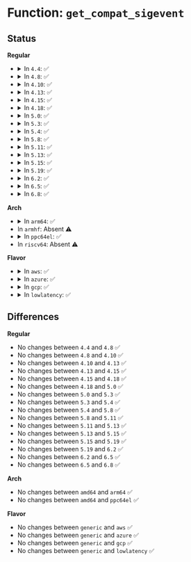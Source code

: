 # Function: <code>get_compat_sigevent</code>

## Status
<b>Regular</b>
<ul>
<li>
<details>
<summary>In <code>4.4</code>: ✅</summary>

```c
int get_compat_sigevent(struct sigevent *event, const struct compat_sigevent *u_event);
```

**Collision:** Unique Global

**Inline:** No

**Transformation:** False

**Instances:**

```
In kernel/compat.c (ffffffff811115c0)
Location: kernel/compat.c:876
Inline: False
Direct callers:
  - kernel/compat.c:compat_SyS_timer_create
  - ipc/compat_mq.c:compat_SyS_mq_notify
```
**Symbols:**

```
ffffffff811115c0-ffffffff8111165e: get_compat_sigevent (STB_GLOBAL)
```
</details>
</li>
<li>
<details>
<summary>In <code>4.8</code>: ✅</summary>

```c
int get_compat_sigevent(struct sigevent *event, const struct compat_sigevent *u_event);
```

**Collision:** Unique Global

**Inline:** No

**Transformation:** False

**Instances:**

```
In kernel/compat.c (ffffffff81118d10)
Location: kernel/compat.c:876
Inline: False
Direct callers:
  - kernel/compat.c:compat_SyS_timer_create
  - ipc/compat_mq.c:compat_SyS_mq_notify
```
**Symbols:**

```
ffffffff81118d10-ffffffff81118da6: get_compat_sigevent (STB_GLOBAL)
```
</details>
</li>
<li>
<details>
<summary>In <code>4.10</code>: ✅</summary>

```c
int get_compat_sigevent(struct sigevent *event, const struct compat_sigevent *u_event);
```

**Collision:** Unique Global

**Inline:** No

**Transformation:** False

**Instances:**

```
In kernel/compat.c (ffffffff81120430)
Location: kernel/compat.c:884
Inline: False
Direct callers:
  - kernel/compat.c:compat_SyS_timer_create
  - ipc/compat_mq.c:compat_SyS_mq_notify
```
**Symbols:**

```
ffffffff81120430-ffffffff811204c6: get_compat_sigevent (STB_GLOBAL)
```
</details>
</li>
<li>
<details>
<summary>In <code>4.13</code>: ✅</summary>

```c
int get_compat_sigevent(struct sigevent *event, const struct compat_sigevent *u_event);
```

**Collision:** Unique Global

**Inline:** No

**Transformation:** False

**Instances:**

```
In kernel/compat.c (ffffffff81120dd0)
Location: kernel/compat.c:439
Inline: False
Direct callers:
  - kernel/time/posix-timers.c:compat_SyS_timer_create
  - ipc/mqueue.c:compat_SyS_mq_notify
```
**Symbols:**

```
ffffffff81120dd0-ffffffff81120e66: get_compat_sigevent (STB_GLOBAL)
```
</details>
</li>
<li>
<details>
<summary>In <code>4.15</code>: ✅</summary>

```c
int get_compat_sigevent(struct sigevent *event, const struct compat_sigevent *u_event);
```

**Collision:** Unique Global

**Inline:** No

**Transformation:** False

**Instances:**

```
In kernel/compat.c (ffffffff8112c430)
Location: kernel/compat.c:398
Inline: False
Direct callers:
  - kernel/time/posix-timers.c:compat_SyS_timer_create
  - ipc/mqueue.c:compat_SyS_mq_notify
```
**Symbols:**

```
ffffffff8112c430-ffffffff8112c4d2: get_compat_sigevent (STB_GLOBAL)
```
</details>
</li>
<li>
<details>
<summary>In <code>4.18</code>: ✅</summary>

```c
int get_compat_sigevent(struct sigevent *event, const struct compat_sigevent *u_event);
```

**Collision:** Unique Global

**Inline:** No

**Transformation:** False

**Instances:**

```
In kernel/compat.c (ffffffff8113ac30)
Location: kernel/compat.c:363
Inline: False
Direct callers:
  - kernel/time/posix-timers.c:__x32_compat_sys_timer_create
  - kernel/time/posix-timers.c:__ia32_compat_sys_timer_create
  - ipc/mqueue.c:__x32_compat_sys_mq_notify
  - ipc/mqueue.c:__ia32_compat_sys_mq_notify
```
**Symbols:**

```
ffffffff8113ac30-ffffffff8113acd2: get_compat_sigevent (STB_GLOBAL)
```
</details>
</li>
<li>
<details>
<summary>In <code>5.0</code>: ✅</summary>

```c
int get_compat_sigevent(struct sigevent *event, const struct compat_sigevent *u_event);
```

**Collision:** Unique Global

**Inline:** No

**Transformation:** False

**Instances:**

```
In kernel/compat.c (ffffffff811464a0)
Location: kernel/compat.c:334
Inline: False
Direct callers:
  - kernel/time/posix-timers.c:__x32_compat_sys_timer_create
  - kernel/time/posix-timers.c:__ia32_compat_sys_timer_create
  - ipc/mqueue.c:__x32_compat_sys_mq_notify
  - ipc/mqueue.c:__ia32_compat_sys_mq_notify
```
**Symbols:**

```
ffffffff811464a0-ffffffff81146542: get_compat_sigevent (STB_GLOBAL)
```
</details>
</li>
<li>
<details>
<summary>In <code>5.3</code>: ✅</summary>

```c
int get_compat_sigevent(struct sigevent *event, const struct compat_sigevent *u_event);
```

**Collision:** Unique Global

**Inline:** No

**Transformation:** False

**Instances:**

```
In kernel/compat.c (ffffffff81151600)
Location: kernel/compat.c:267
Inline: False
Direct callers:
  - kernel/time/posix-timers.c:__x32_compat_sys_timer_create
  - kernel/time/posix-timers.c:__ia32_compat_sys_timer_create
  - ipc/mqueue.c:__x32_compat_sys_mq_notify
  - ipc/mqueue.c:__ia32_compat_sys_mq_notify
```
**Symbols:**

```
ffffffff81151600-ffffffff811516a2: get_compat_sigevent (STB_GLOBAL)
```
</details>
</li>
<li>
<details>
<summary>In <code>5.4</code>: ✅</summary>

```c
int get_compat_sigevent(struct sigevent *event, const struct compat_sigevent *u_event);
```

**Collision:** Unique Global

**Inline:** No

**Transformation:** False

**Instances:**

```
In kernel/compat.c (ffffffff8115d250)
Location: kernel/compat.c:267
Inline: False
Direct callers:
  - kernel/time/posix-timers.c:__x32_compat_sys_timer_create
  - kernel/time/posix-timers.c:__ia32_compat_sys_timer_create
  - ipc/mqueue.c:__x32_compat_sys_mq_notify
  - ipc/mqueue.c:__ia32_compat_sys_mq_notify
```
**Symbols:**

```
ffffffff8115d250-ffffffff8115d2f2: get_compat_sigevent (STB_GLOBAL)
```
</details>
</li>
<li>
<details>
<summary>In <code>5.8</code>: ✅</summary>

```c
int get_compat_sigevent(struct sigevent *event, const struct compat_sigevent *u_event);
```

**Collision:** Unique Global

**Inline:** No

**Transformation:** False

**Instances:**

```
In kernel/compat.c (ffffffff8116dc90)
Location: kernel/compat.c:179
Inline: False
Direct callers:
  - kernel/time/posix-timers.c:__x32_compat_sys_timer_create
  - kernel/time/posix-timers.c:__ia32_compat_sys_timer_create
  - ipc/mqueue.c:__x32_compat_sys_mq_notify
  - ipc/mqueue.c:__ia32_compat_sys_mq_notify
```
**Symbols:**

```
ffffffff8116dc90-ffffffff8116dd32: get_compat_sigevent (STB_GLOBAL)
```
</details>
</li>
<li>
<details>
<summary>In <code>5.11</code>: ✅</summary>

```c
int get_compat_sigevent(struct sigevent *event, const struct compat_sigevent *u_event);
```

**Collision:** Unique Global

**Inline:** No

**Transformation:** False

**Instances:**

```
In kernel/compat.c (ffffffff8116a270)
Location: kernel/compat.c:179
Inline: False
Direct callers:
  - kernel/time/posix-timers.c:__x32_compat_sys_timer_create
  - kernel/time/posix-timers.c:__ia32_compat_sys_timer_create
  - ipc/mqueue.c:__x32_compat_sys_mq_notify
  - ipc/mqueue.c:__ia32_compat_sys_mq_notify
```
**Symbols:**

```
ffffffff8116a270-ffffffff8116a324: get_compat_sigevent (STB_GLOBAL)
```
</details>
</li>
<li>
<details>
<summary>In <code>5.13</code>: ✅</summary>

```c
int get_compat_sigevent(struct sigevent *event, const struct compat_sigevent *u_event);
```

**Collision:** Unique Global

**Inline:** No

**Transformation:** False

**Instances:**

```
In kernel/compat.c (ffffffff8116af30)
Location: kernel/compat.c:179
Inline: False
Direct callers:
  - kernel/time/posix-timers.c:__x32_compat_sys_timer_create
  - kernel/time/posix-timers.c:__ia32_compat_sys_timer_create
  - ipc/mqueue.c:__x32_compat_sys_mq_notify
  - ipc/mqueue.c:__ia32_compat_sys_mq_notify
```
**Symbols:**

```
ffffffff8116af30-ffffffff8116afc8: get_compat_sigevent (STB_GLOBAL)
```
</details>
</li>
<li>
<details>
<summary>In <code>5.15</code>: ✅</summary>

```c
int get_compat_sigevent(struct sigevent *event, const struct compat_sigevent *u_event);
```

**Collision:** Unique Global

**Inline:** No

**Transformation:** False

**Instances:**

```
In kernel/compat.c (ffffffff81190b30)
Location: kernel/compat.c:179
Inline: False
Direct callers:
  - kernel/time/posix-timers.c:__x64_compat_sys_timer_create
  - kernel/time/posix-timers.c:__ia32_compat_sys_timer_create
  - ipc/mqueue.c:__x64_compat_sys_mq_notify
  - ipc/mqueue.c:__ia32_compat_sys_mq_notify
```
**Symbols:**

```
ffffffff81190b30-ffffffff81190bc8: get_compat_sigevent (STB_GLOBAL)
```
</details>
</li>
<li>
<details>
<summary>In <code>5.19</code>: ✅</summary>

```c
int get_compat_sigevent(struct sigevent *event, const struct compat_sigevent *u_event);
```

**Collision:** Unique Global

**Inline:** No

**Transformation:** False

**Instances:**

```
In kernel/compat.c (ffffffff811c0370)
Location: kernel/compat.c:179
Inline: False
Direct callers:
  - kernel/time/posix-timers.c:__ia32_compat_sys_timer_create
  - ipc/mqueue.c:__ia32_compat_sys_mq_notify
```
**Symbols:**

```
ffffffff811c0370-ffffffff811c043b: get_compat_sigevent (STB_GLOBAL)
```
</details>
</li>
<li>
<details>
<summary>In <code>6.2</code>: ✅</summary>

```c
int get_compat_sigevent(struct sigevent *event, const struct compat_sigevent *u_event);
```

**Collision:** Unique Global

**Inline:** No

**Transformation:** False

**Instances:**

```
In kernel/compat.c (ffffffff81202720)
Location: kernel/compat.c:179
Inline: False
Direct callers:
  - kernel/time/posix-timers.c:__ia32_compat_sys_timer_create
  - ipc/mqueue.c:__ia32_compat_sys_mq_notify
```
**Symbols:**

```
ffffffff81202720-ffffffff812027eb: get_compat_sigevent (STB_GLOBAL)
```
</details>
</li>
<li>
<details>
<summary>In <code>6.5</code>: ✅</summary>

```c
int get_compat_sigevent(struct sigevent *event, const struct compat_sigevent *u_event);
```

**Collision:** Unique Global

**Inline:** No

**Transformation:** False

**Instances:**

```
In kernel/compat.c (ffffffff81217b00)
Location: kernel/compat.c:179
Inline: False
Direct callers:
  - kernel/time/posix-timers.c:__ia32_compat_sys_timer_create
  - ipc/mqueue.c:__ia32_compat_sys_mq_notify
```
**Symbols:**

```
ffffffff81217b00-ffffffff81217bb7: get_compat_sigevent (STB_GLOBAL)
```
</details>
</li>
<li>
<details>
<summary>In <code>6.8</code>: ✅</summary>

```c
int get_compat_sigevent(struct sigevent *event, const struct compat_sigevent *u_event);
```

**Collision:** Unique Global

**Inline:** No

**Transformation:** False

**Instances:**

```
In kernel/compat.c (ffffffff8122f6c0)
Location: kernel/compat.c:179
Inline: False
Direct callers:
  - kernel/time/posix-timers.c:__ia32_compat_sys_timer_create
  - ipc/mqueue.c:__ia32_compat_sys_mq_notify
```
**Symbols:**

```
ffffffff8122f6c0-ffffffff8122f777: get_compat_sigevent (STB_GLOBAL)
```
</details>
</li>
</ul>
<b>Arch</b>
<ul>
<li>
<details>
<summary>In <code>arm64</code>: ✅</summary>

```c
int get_compat_sigevent(struct sigevent *event, const struct compat_sigevent *u_event);
```

**Collision:** Unique Global

**Inline:** No

**Transformation:** False

**Instances:**

```
In kernel/compat.c (ffff8000101cce08)
Location: kernel/compat.c:267
Inline: False
Direct callers:
  - kernel/time/posix-timers.c:__arm64_compat_sys_timer_create
  - ipc/mqueue.c:__arm64_compat_sys_mq_notify
```
**Symbols:**

```
ffff8000101cce08-ffff8000101cd38c: get_compat_sigevent (STB_GLOBAL)
```
</details>
</li>
<li>
In <code>armhf</code>: Absent ⚠️
</li>
<li>
<details>
<summary>In <code>ppc64el</code>: ✅</summary>

```c
int get_compat_sigevent(struct sigevent *event, const struct compat_sigevent *u_event);
```

**Collision:** Unique Global

**Inline:** No

**Transformation:** False

**Instances:**

```
In kernel/compat.c (c000000000236f20)
Location: kernel/compat.c:267
Inline: False
Direct callers:
  - kernel/time/posix-timers.c:__se_compat_sys_timer_create
  - ipc/mqueue.c:__se_compat_sys_mq_notify
```
**Symbols:**

```
c000000000236f20-c000000000237118: get_compat_sigevent (STB_GLOBAL)
```
</details>
</li>
<li>
In <code>riscv64</code>: Absent ⚠️
</li>
</ul>
<b>Flavor</b>
<ul>
<li>
<details>
<summary>In <code>aws</code>: ✅</summary>

```c
int get_compat_sigevent(struct sigevent *event, const struct compat_sigevent *u_event);
```

**Collision:** Unique Global

**Inline:** No

**Transformation:** False

**Instances:**

```
In kernel/compat.c (ffffffff81155870)
Location: kernel/compat.c:267
Inline: False
Direct callers:
  - kernel/time/posix-timers.c:__x32_compat_sys_timer_create
  - kernel/time/posix-timers.c:__ia32_compat_sys_timer_create
  - ipc/mqueue.c:__x32_compat_sys_mq_notify
  - ipc/mqueue.c:__ia32_compat_sys_mq_notify
```
**Symbols:**

```
ffffffff81155870-ffffffff81155912: get_compat_sigevent (STB_GLOBAL)
```
</details>
</li>
<li>
<details>
<summary>In <code>azure</code>: ✅</summary>

```c
int get_compat_sigevent(struct sigevent *event, const struct compat_sigevent *u_event);
```

**Collision:** Unique Global

**Inline:** No

**Transformation:** False

**Instances:**

```
In kernel/compat.c (ffffffff81148b90)
Location: kernel/compat.c:267
Inline: False
Direct callers:
  - kernel/time/posix-timers.c:__x32_compat_sys_timer_create
  - kernel/time/posix-timers.c:__ia32_compat_sys_timer_create
  - ipc/mqueue.c:__x32_compat_sys_mq_notify
  - ipc/mqueue.c:__ia32_compat_sys_mq_notify
```
**Symbols:**

```
ffffffff81148b90-ffffffff81148c32: get_compat_sigevent (STB_GLOBAL)
```
</details>
</li>
<li>
<details>
<summary>In <code>gcp</code>: ✅</summary>

```c
int get_compat_sigevent(struct sigevent *event, const struct compat_sigevent *u_event);
```

**Collision:** Unique Global

**Inline:** No

**Transformation:** False

**Instances:**

```
In kernel/compat.c (ffffffff81153640)
Location: kernel/compat.c:267
Inline: False
Direct callers:
  - kernel/time/posix-timers.c:__x32_compat_sys_timer_create
  - kernel/time/posix-timers.c:__ia32_compat_sys_timer_create
  - ipc/mqueue.c:__x32_compat_sys_mq_notify
  - ipc/mqueue.c:__ia32_compat_sys_mq_notify
```
**Symbols:**

```
ffffffff81153640-ffffffff811536e2: get_compat_sigevent (STB_GLOBAL)
```
</details>
</li>
<li>
<details>
<summary>In <code>lowlatency</code>: ✅</summary>

```c
int get_compat_sigevent(struct sigevent *event, const struct compat_sigevent *u_event);
```

**Collision:** Unique Global

**Inline:** No

**Transformation:** False

**Instances:**

```
In kernel/compat.c (ffffffff81160540)
Location: kernel/compat.c:267
Inline: False
Direct callers:
  - kernel/time/posix-timers.c:__x32_compat_sys_timer_create
  - kernel/time/posix-timers.c:__ia32_compat_sys_timer_create
  - ipc/mqueue.c:__x32_compat_sys_mq_notify
  - ipc/mqueue.c:__ia32_compat_sys_mq_notify
```
**Symbols:**

```
ffffffff81160540-ffffffff811605e2: get_compat_sigevent (STB_GLOBAL)
```
</details>
</li>
</ul>

## Differences
<b>Regular</b>
<ul>
<li>
No changes between <code>4.4</code> and <code>4.8</code> ✅
</li>
<li>
No changes between <code>4.8</code> and <code>4.10</code> ✅
</li>
<li>
No changes between <code>4.10</code> and <code>4.13</code> ✅
</li>
<li>
No changes between <code>4.13</code> and <code>4.15</code> ✅
</li>
<li>
No changes between <code>4.15</code> and <code>4.18</code> ✅
</li>
<li>
No changes between <code>4.18</code> and <code>5.0</code> ✅
</li>
<li>
No changes between <code>5.0</code> and <code>5.3</code> ✅
</li>
<li>
No changes between <code>5.3</code> and <code>5.4</code> ✅
</li>
<li>
No changes between <code>5.4</code> and <code>5.8</code> ✅
</li>
<li>
No changes between <code>5.8</code> and <code>5.11</code> ✅
</li>
<li>
No changes between <code>5.11</code> and <code>5.13</code> ✅
</li>
<li>
No changes between <code>5.13</code> and <code>5.15</code> ✅
</li>
<li>
No changes between <code>5.15</code> and <code>5.19</code> ✅
</li>
<li>
No changes between <code>5.19</code> and <code>6.2</code> ✅
</li>
<li>
No changes between <code>6.2</code> and <code>6.5</code> ✅
</li>
<li>
No changes between <code>6.5</code> and <code>6.8</code> ✅
</li>
</ul>
<b>Arch</b>
<ul>
<li>
No changes between <code>amd64</code> and <code>arm64</code> ✅
</li>
<li>
No changes between <code>amd64</code> and <code>ppc64el</code> ✅
</li>
</ul>
<b>Flavor</b>
<ul>
<li>
No changes between <code>generic</code> and <code>aws</code> ✅
</li>
<li>
No changes between <code>generic</code> and <code>azure</code> ✅
</li>
<li>
No changes between <code>generic</code> and <code>gcp</code> ✅
</li>
<li>
No changes between <code>generic</code> and <code>lowlatency</code> ✅
</li>
</ul>
